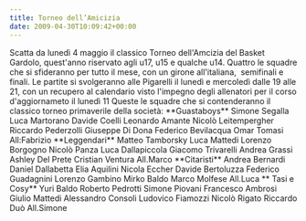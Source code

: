 ```yaml
---
title: Torneo dell’Amicizia
date: 2009-04-30T10:09:42+00:00
---
```

Scatta da lunedì 4 maggio il classico Torneo dell'Amcizia del Basket Gardolo, quest'anno riservato agli u17, u15 e qualche u14. Quattro le squadre che si sfideranno per tutto il mese, con un girone all'italiana,  semifinali e finali. Le partite si svolgeranno alle Pigarelli il lunedì e mercoledì dalle 19 alle 21, con un recupero al calendario visto l'impegno degli allenatori per il corso d'aggiornameto il lunedì 11 Queste le squadre che si contenderanno il classico torneo primaverile della società: \*\*Guastaboys\*\* Simone Segalla Luca Martorano Davide Coelli Leonardo Amante Nicolò Leitempergher Riccardo Pederzolli Giuseppe Di Dona Federico Bevilacqua Omar Tomasi All:Fabrizio \*\*Leggendari\*\* Matteo Tamborsky Luca Mattedi Lorenzo Borgogno Nicolò Panza Luca Dallapiccola Giacomo Trivarelli Andrea Grassi Ashley Del Prete Cristian Ventura All.Marco \*\*Citaristi\*\* Andrea Bernardi Daniel Dallabetta Elia Aquilini Nicola Eccher Davide Bertoluzza Federico Guadagnini Lorenzo Gambino Mirko Baldo Marco Molfese All.Luca \*\* Tasi e Cosy\*\* Yuri Baldo Roberto Pedrotti Simone Piovani Francesco Ambrosi Giulio Mattedi Alessandro Consoli Ludovico Fiamozzi Nicolò Rigato Riccardo Duò All.Simone